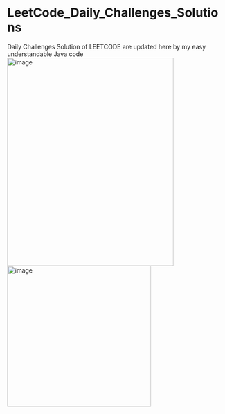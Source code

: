 # LeetCode_Daily_Challenges_Solutions
Daily Challenges Solution of LEETCODE are updated here by my easy understandable Java code
<img width="384" height="480" alt="image" src="https://github.com/user-attachments/assets/938bb9db-dae5-4395-92a6-70410a20871d" />
<img width="332" height="325" alt="image" src="https://github.com/user-attachments/assets/e186d22f-9068-4efe-9bc7-ca99f2536923" />
